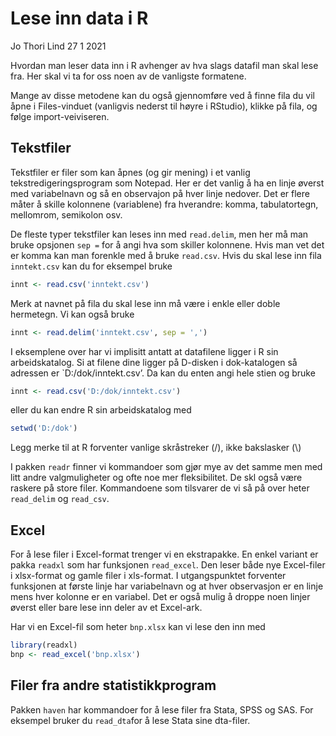 Lese inn data i R
================
Jo Thori Lind
27 1 2021

Hvordan man leser data inn i R avhenger av hva slags datafil man skal
lese fra. Her skal vi ta for oss noen av de vanligste formatene.

Mange av disse metodene kan du også gjennomføre ved å finne fila du vil
åpne i Files-vinduet (vanligvis nederst til høyre i RStudio), klikke på
fila, og følge import-veiviseren.

## Tekstfiler

Tekstfiler er filer som kan åpnes (og gir mening) i et vanlig
tekstredigeringsprogram som Notepad. Her er det vanlig å ha en linje
øverst med variabelnavn og så en observajon på hver linje nedover. Det
er flere måter å skille kolonnene (variablene) fra hverandre: komma,
tabulatortegn, mellomrom, semikolon osv.

De fleste typer tekstfiler kan leses inn med `read.delim`, men her må
man bruke opsjonen `sep =` for å angi hva som skiller kolonnene. Hvis
man vet det er komma kan man forenkle med å bruke `read.csv`. Hvis du
skal lese inn fila `inntekt.csv` kan du for eksempel bruke

``` r
innt <- read.csv('inntekt.csv')
```

Merk at navnet på fila du skal lese inn må være i enkle eller doble
hermetegn. Vi kan også bruke

``` r
innt <- read.delim('inntekt.csv', sep = ',')
```

I eksemplene over har vi implisitt antatt at datafilene ligger i R sin
arbeidskatalog. Si at filene dine ligger på D-disken i dok-katalogen så
adressen er \`D:/dok/inntekt.csv’. Da kan du enten angi hele stien og
bruke

``` r
innt <- read.csv('D:/dok/inntekt.csv')
```

eller du kan endre R sin arbeidskatalog med

``` r
setwd('D:/dok')
```

Legg merke til at R forventer vanlige skråstreker (/), ikke bakslasker
(\\)

I pakken `readr` finner vi kommandoer som gjør mye av det samme men med
litt andre valgmuligheter og ofte noe mer fleksibilitet. De skl også
være raskere på store filer. Kommandoene som tilsvarer de vi så på over
heter `read_delim` og `read_csv`.

## Excel

For å lese filer i Excel-format trenger vi en ekstrapakke. En enkel
variant er pakka `readxl` som har funksjonen `read_excel`. Den leser
både nye Excel-filer i xlsx-format og gamle filer i xls-format. I
utgangspunktet forventer funksjonen at første linje har variabelnavn og
at hver observasjon er en linje mens hver kolonne er en variabel. Det er
også mulig å droppe noen linjer øverst eller bare lese inn deler av et
Excel-ark.

Har vi en Excel-fil som heter `bnp.xlsx` kan vi lese den inn med

``` r
library(readxl)
bnp <- read_excel('bnp.xlsx')
```

## Filer fra andre statistikkprogram

Pakken `haven` har kommandoer for å lese filer fra Stata, SPSS og SAS.
For eksempel bruker du `read_dta`for å lese Stata sine dta-filer.
